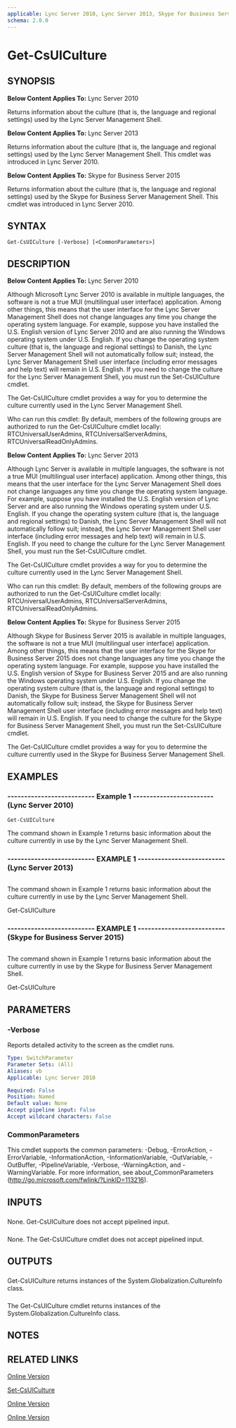 ```yaml
---
applicable: Lync Server 2010, Lync Server 2013, Skype for Business Server 2015
schema: 2.0.0
---
```


# Get-CsUICulture

## SYNOPSIS
**Below Content Applies To:** Lync Server 2010

Returns information about the culture (that is, the language and regional settings) used by the Lync Server Management Shell.

**Below Content Applies To:** Lync Server 2013

Returns information about the culture (that is, the language and regional settings) used by the Lync Server Management Shell.
This cmdlet was introduced in Lync Server 2010.

**Below Content Applies To:** Skype for Business Server 2015

Returns information about the culture (that is, the language and regional settings) used by the Skype for Business Server Management Shell.
This cmdlet was introduced in Lync Server 2010.



## SYNTAX

```
Get-CsUICulture [-Verbose] [<CommonParameters>]
```

## DESCRIPTION
**Below Content Applies To:** Lync Server 2010

Although Microsoft Lync Server 2010 is available in multiple languages, the software is not a true MUI (multilingual user interface) application.
Among other things, this means that the user interface for the Lync Server Management Shell does not change languages any time you change the operating system language.
For example, suppose you have installed the U.S.
English version of Lync Server 2010 and are also running the Windows operating system under U.S.
English.
If you change the operating system culture (that is, the language and regional settings) to Danish, the Lync Server Management Shell will not automatically follow suit; instead, the Lync Server Management Shell user interface (including error messages and help text) will remain in U.S.
English.
If you need to change the culture for the Lync Server Management Shell, you must run the Set-CsUICulture cmdlet.

The Get-CsUICulture cmdlet provides a way for you to determine the culture currently used in the Lync Server Management Shell.

Who can run this cmdlet: By default, members of the following groups are authorized to run the Get-CsUICulture cmdlet locally: RTCUniversalUserAdmins, RTCUniversalServerAdmins, RTCUniversalReadOnlyAdmins.

**Below Content Applies To:** Lync Server 2013

Although Lync Server is available in multiple languages, the software is not a true MUI (multilingual user interface) application.
Among other things, this means that the user interface for the Lync Server Management Shell does not change languages any time you change the operating system language.
For example, suppose you have installed the U.S.
English version of Lync Server and are also running the Windows operating system under U.S.
English.
If you change the operating system culture (that is, the language and regional settings) to Danish, the Lync Server Management Shell will not automatically follow suit; instead, the Lync Server Management Shell user interface (including error messages and help text) will remain in U.S.
English.
If you need to change the culture for the Lync Server Management Shell, you must run the Set-CsUICulture cmdlet.

The Get-CsUICulture cmdlet provides a way for you to determine the culture currently used in the Lync Server Management Shell.

Who can run this cmdlet: By default, members of the following groups are authorized to run the Get-CsUICulture cmdlet locally: RTCUniversalUserAdmins, RTCUniversalServerAdmins, RTCUniversalReadOnlyAdmins.

**Below Content Applies To:** Skype for Business Server 2015

Although Skype for Business Server 2015 is available in multiple languages, the software is not a true MUI (multilingual user interface) application.
Among other things, this means that the user interface for the Skype for Business Server 2015 does not change languages any time you change the operating system language.
For example, suppose you have installed the U.S.
English version of Skype for Business Server 2015 and are also running the Windows operating system under U.S.
English.
If you change the operating system culture (that is, the language and regional settings) to Danish, the Skype for Business Server Management Shell will not automatically follow suit; instead, the Skype for Business Server Management Shell user interface (including error messages and help text) will remain in U.S.
English.
If you need to change the culture for the Skype for Business Server Management Shell, you must run the Set-CsUICulture cmdlet.

The Get-CsUICulture cmdlet provides a way for you to determine the culture currently used in the Skype for Business Server Management Shell.



## EXAMPLES

### -------------------------- Example 1 ------------------------ (Lync Server 2010)
```
Get-CsUICulture
```

The command shown in Example 1 returns basic information about the culture currently in use by the Lync Server Management Shell.

### -------------------------- EXAMPLE 1 -------------------------- (Lync Server 2013)
```

```

The command shown in Example 1 returns basic information about the culture currently in use by the Lync Server Management Shell.

Get-CsUICulture

### -------------------------- EXAMPLE 1 -------------------------- (Skype for Business Server 2015)
```

```

The command shown in Example 1 returns basic information about the culture currently in use by the Skype for Business Server Management Shell.

Get-CsUICulture

## PARAMETERS

### -Verbose
Reports detailed activity to the screen as the cmdlet runs.

```yaml
Type: SwitchParameter
Parameter Sets: (All)
Aliases: vb
Applicable: Lync Server 2010

Required: False
Position: Named
Default value: None
Accept pipeline input: False
Accept wildcard characters: False
```

### CommonParameters
This cmdlet supports the common parameters: -Debug, -ErrorAction, -ErrorVariable, -InformationAction, -InformationVariable, -OutVariable, -OutBuffer, -PipelineVariable, -Verbose, -WarningAction, and -WarningVariable. For more information, see about_CommonParameters (http://go.microsoft.com/fwlink/?LinkID=113216).

## INPUTS

###  
None.
Get-CsUICulture does not accept pipelined input.

###  
None.
The Get-CsUICulture cmdlet does not accept pipelined input.

## OUTPUTS

###  
Get-CsUICulture returns instances of the System.Globalization.CultureInfo class.

###  
The Get-CsUICulture cmdlet returns instances of the System.Globalization.CultureInfo class.

## NOTES

## RELATED LINKS

[Online Version](http://technet.microsoft.com/EN-US/library/b8df7083-068b-4d5e-a9b4-448602de6586(OCS.14).aspx)

[Set-CsUICulture]()

[Online Version](http://technet.microsoft.com/EN-US/library/b8df7083-068b-4d5e-a9b4-448602de6586(OCS.15).aspx)

[Online Version](http://technet.microsoft.com/EN-US/library/b8df7083-068b-4d5e-a9b4-448602de6586(OCS.16).aspx)

